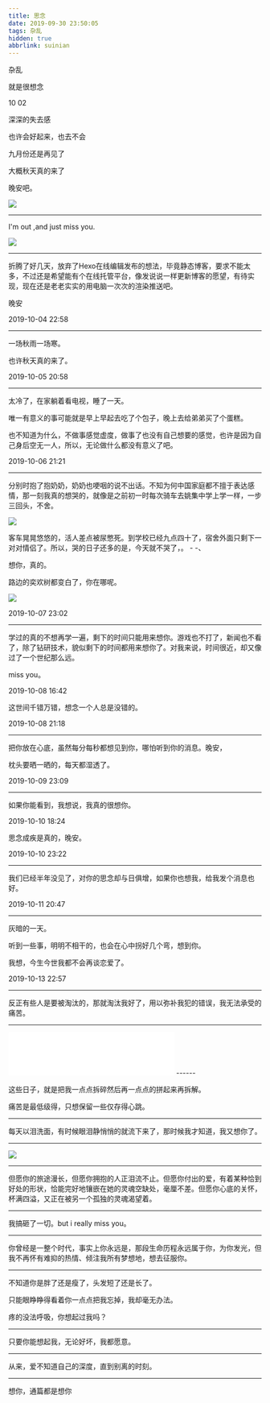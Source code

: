 ```yaml
---
title: 思念
date: 2019-09-30 23:50:05
tags: 杂乱
hidden: true
abbrlink: suinian
---
```


杂乱

就是很想念

10 02

深深的失去感

也许会好起来，也去不会

九月份还是再见了

大概秋天真的来了

晚安吧。

![](https://f7ionsy-1251389397.cos.ap-shanghai.myqcloud.com/image/%E6%9D%82%E4%B9%B1/QQ%E5%9B%BE%E7%89%8720191001083818.jpg)

------

I'm out ,and just miss you.

![](https://f7ionsy-1251389397.cos.ap-shanghai.myqcloud.com/image/%E6%9D%82%E4%B9%B1/v2-77378a4cfb79888b7c15cdca597c5072_r.jpg)

------

折腾了好几天，放弃了Hexo在线编辑发布的想法，毕竟静态博客，要求不能太多，不过还是希望能有个在线托管平台，像发说说一样更新博客的愿望，有待实现，现在还是老老实实的用电脑一次次的渲染推送吧。

晚安

2019-10-04  22:58

------

一场秋雨一场寒。

也许秋天真的来了。

2019-10-05  20:58

------

太冷了，在家躺着看电视，睡了一天。

唯一有意义的事可能就是早上早起去吃了个包子，晚上去给弟弟买了个蛋糕。

也不知道为什么，不做事感觉虚度，做事了也没有自己想要的感觉，也许是因为自己身后空无一人，所以，无论做什么都没有意义了吧。

2019-10-06  21:21

------

分别时抱了抱奶奶，奶奶也哽咽的说不出话。不知为何中国家庭都不擅于表达感情，那一刻我真的想哭的，就像是之前初一时每次骑车去姚集中学上学一样，一步三回头，不舍。

![](https://f7ionsy-1251389397.cos.ap-shanghai.myqcloud.com/image/%E6%9D%82%E4%B9%B1/2FF49476D6CE4BE489E771B68BB2A912.JPG)

客车晃晃悠悠的，活人差点被尿憋死。到学校已经九点四十了，宿舍外面只剩下一对对情侣了。所以，哭的日子还多的是，今天就不哭了，。   - -、

想你，真的。

路边的奕欢树都变白了，你在哪呢。

![](https://f7ionsy-1251389397.cos.ap-shanghai.myqcloud.com/image/%E6%9D%82%E4%B9%B1/F23092033B626AB807B34B7C625BA495.JPG)

2019-10-07  23:02

------

学过的真的不想再学一遍，剩下的时间只能用来想你。游戏也不打了，新闻也不看了，除了钻研技术，貌似剩下的时间都用来想你了。对我来说，时间很近，却又像过了一个世纪那么远。

miss you。

2019-10-08  16:42

这世间千错万错，想念一个人总是没错的。

2019-10-08  21:18

------

把你放在心底，虽然每分每秒都想见到你，哪怕听到你的消息。晚安，

枕头要晒一晒的，每天都湿透了。

2019-10-09  23:09

------

如果你能看到，我想说，我真的很想你。

2019-10-10  18:24

思念成疾是真的，晚安。

2019-10-10  23:22

------

我们已经半年没见了，对你的思念却与日俱增，如果你也想我，给我发个消息也好。

2019-10-11  20:47

------

灰暗的一天。

听到一些事，明明不相干的，也会在心中拐好几个弯，想到你。

我想，今生今世我都不会再谈恋爱了。

2019-10-13  22:57

------

反正有些人是要被淘汰的，那就淘汰我好了，用以弥补我犯的错误，我无法承受的痛苦。

------

  <iframe frameborder="no" border="0" marginwidth="0" marginheight="0" width="330" height="86" src="//music.163.com/outchain/player?type=2&id=26524510&auto=0&height=66"></iframe>  
------

这些日子，就是把我一点点拆碎然后再一点点的拼起来再拆解。

痛苦是最低级得，只想保留一些仅存得心跳。

------

每天以泪洗面，有时候眼泪静悄悄的就流下来了，那时候我才知道，我又想你了。

------

![](https://f7ionsy-1251389397.cos.ap-shanghai.myqcloud.com/image/%E6%9D%82%E4%B9%B1/timg.jpg)

------

 但愿你的旅途漫长，但愿你拥抱的人正泪流不止。但愿你付出的爱，有着某种恰到好处的形状，恰能完好地镶嵌在她的灵魂空缺处，毫厘不差。但愿你心底的关怀，杯满四溢，又正在被另一个孤独的灵魂渴望着。 

------

我搞砸了一切。but i really miss you。

------

你曾经是一整个时代，事实上你永远是，那段生命历程永远属于你，为你发光，但我不再怀有难抑的热情、倾注我所有梦想地，想去征服你。 

------

不知道你是胖了还是瘦了，头发短了还是长了。

只能眼睁睁得看着你一点点把我忘掉，我却毫无办法。

疼的没法呼吸，你想起过我吗？

------

只要你能想起我，无论好坏，我都愿意。

------

从来，爱不知道自己的深度，直到别离的时刻。 



------

想你，通篇都是想你